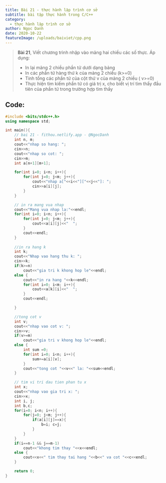 ```yaml
---
title: Bài 21 - thực hành lập trình cơ sở
subtitle: bài tập thực hành trong C/C++
category:
  - thực hành lập trình cơ sở
author: Ngọc Danh
date: 2020-10-22
featureImage: /uploads/baiviet/cpp.png
---
```

> **Bài 21**, Viết chương trình nhập vào mảng hai chiều các số thực. Áp dụng:  
>- In lại mảng 2 chiều phần tử dưới dạng bảng  
>- In các phần tử hàng thứ  k của mảng 2 chiều (k>=0)  
>- Tính tổng các phần tử của cột thứ v của mảng 2 chiều ( v>=0)  
>- Thực hiện tìm kiếm phần tử có giá trị x, cho biết vị trí tìm thấy đầu tiên của phần tử trong trường hợp tìm thấy

## Code:

```c++
#include <bits/stdc++.h>
using namespace std;

int main(){
	// bai 21 - fithou.netlify.app - @NgocDanh
	int n, m;
	cout<<"nhap so hang: ";
	cin>>n;
	cout<<"nhap so cot: ";
	cin>>m;
	int a[n+1][m+1];

	for(int i=0; i<n; i++){
		for(int j=0; j<m; j++){
			cout<<"nhap a["<<i<<"]["<<j<<"]: ";
			cin>>a[i][j];
		}
	}

	// in ra mang vua nhap
	cout<<"Mang vua nhap la:"<<endl;
	for(int i=0; i<n; i++){
		for(int j=0; j<m; j++){
			cout<<a[i][j]<<"  ";
		}
		cout<<endl;
	}
	
	//in ra hang k
	int k;
	cout<<"Nhap vao hang thu k: ";
	cin>>k;
	if(k>=n)
		cout<<"gia tri k khong hop le"<<endl;
	else {
		cout<<"in ra hang "<<k<<endl;
		for(int i=0; i<m; i++){
			cout<<a[k][i]<<"  ";
		}
		cout<<endl;

	}

	//tong cot v
	int v;
	cout<<"nhap vao cot v: ";
	cin>>v;
	if(v>=m)
		cout<<"gia tri v khong hop le"<<endl;
	else {
		int sum =0;
		for(int i=0; i<n; i++){
			sum+=a[i][v];
		}
		cout<<"tong cot "<<v<<" la: "<<sum<<endl;
	}

	// tim vi tri dau tien phan tu x
	int x;
	cout<<"nhap vao gia tri x: ";
	cin>>x;
	int i, j;
	int b,c;
	for(i=0; i<n; i++){
		for(j=0; j<m; j++){
			if(a[i][j]==x){
				b=i; c=j;
			}
		}
	}
	if(i==n-1 && j==m-1)
		cout<<"khong tim thay "<<x<<endl;
	else {
		cout<<x<<" tim thay tai hang "<<b<<" va cot "<<c<<endl;
	}

	return 0;
}
```